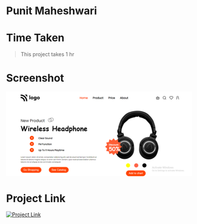 # Punit Maheshwari

# Time Taken

> This project takes 1 hr

# Screenshot

![Project 7](./Project-7-ss.png)

# Project Link

[![Project Link](https://img.shields.io/badge/Project%207-Netlify-brightgreen)](https://html-live-project-one.netlify.app)